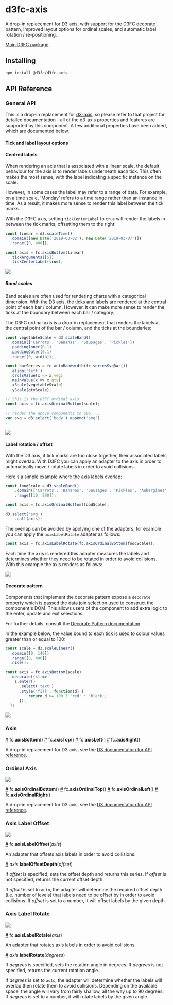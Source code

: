 # d3fc-axis

A drop-in replacement for D3 axis, with support for the D3FC decorate pattern, improved layout options for ordinal scales, and automatic label rotation / re-positioning.

[Main D3FC package](https://github.com/d3fc/d3fc)

## Installing

```bash
npm install @d3fc/d3fc-axis
```

## API Reference

### General API

This is a drop-in replacement for [d3-axis](https://github.com/d3/d3-axis), so please refer to that project for detailed documentation - all of the d3-axis properties and features are supported by this component. A few additional properties have been added, which are documented below.

#### Tick and label layout options

#### Centred labels

When rendering an axis that is associated with a linear scale, the default behaviour for the axis is to render labels underneath each tick. This often makes the most sense, with the label indicating a specific instance on the scale.

However, in some cases the label may refer to a range of data. For example, on a time scale, 'Monday' refers to a time range rather than an instance in time. As a result, it makes more sense to render this label between the tick marks.

With the D3FC axis, setting `tickCenterLabel` to `true` will render the labels in between the tick marks, offsetting them to the right:

```javascript
const linear = d3.scaleTime()
  .domain([new Date('2019-03-02'), new Date('2019-03-07')])
  .range([0, 400]);

const axis = fc.axisBottom(linear)
  .tickArguments([5])
  .tickCenterLabel(true);
```

<img src="https://d3fc.io/examples/axis-center/screenshot.png"/>

##### Band scales

Band scales are often used for rendering charts with a categorical dimension. With the D3 axis, the ticks and labels are rendered at the central point of each bar / column. However, it can make more sense to render the ticks at the boundary between each bar / category.

The D3FC ordinal axis is a drop-in replacement that renders the labels at the central point of the bar / column, and the ticks at the boundaries:

```javascript
const vegetableScale = d3.scaleBand()
  .domain(['Carrots', 'Bananas', 'Sausages', 'Pickles'])
  .paddingInner(0.1)
  .paddingOuter(0.1)
  .range([0, width]);

const barSeries = fc.autoBandwidth(fc.seriesSvgBar())
  .align('left')
  .crossValue(x => x.veg)
  .mainValue(x => x.qty)
  .xScale(vegetableScale)
  .yScale(qtyScale);

// this is the D3FC ordinal axis
const axis = fc.axisOrdinalBottom(scale);

// render the above components to SVG ...
var svg = d3.select('body').append('svg')
...
```

<img src="screenshots/ordinal.png"/>

#### Label rotation / offset

With the D3 axis, if tick marks are too close together, their associated labels might overlap. With D3FC you can apply an adapter to the axis in order to automatically move / rotate labels in order to avoid collisions.

Here's a simple example where the axis labels overlap:

```javascript
const foodScale = d3.scaleBand()
    .domain(['Carrots', 'Bananas', 'Sausages', 'Pickles', 'Aubergines', 'Artichokes', 'Spinach', 'Cucumber'])
    .range([10, 290]);

const axis = fc.axisOrdinalBottom(foodScale);

d3.select('svg')
    .call(axis);
```

The overlap can be avoided by applying one of the adapters, for example you can apply the `axisLabelRotate` adapter as follows:

```javascript
const axis = fc.axisLabelRotate(fc.axisOrdinalBottom(foodScale));
```

Each time the axis is rendered this adapter measures the labels and determines whether they need to be rotated in order to avoid collisions. With this example the axis renders as follows:

<img src="https://d3fc.io/examples/axis-rotate-decorate/screenshot.png"/>

#### Decorate pattern

Components that implement the decorate pattern expose a `decorate` property which is passed the data join selection used to construct the component's DOM. This allows users of the component to add extra logic to the enter, update and exit selections.

For further details, consult the [Decorate Pattern documentation](https://d3fc.io/introduction/decorate-pattern.html).

In the example below, the value bound to each tick is used to colour values greater than or equal to 100:

```javascript
const scale = d3.scaleLinear()
  .domain([0, 140])
  .range([0, 400])
  .nice();

const axis = fc.axisBottom(scale)
  .decorate((s) =>
    s.enter()
      .select('text')
      .style('fill', function(d) {
          return d >= 100 ? 'red' : 'black';
      });
  );
```

<img src="https://d3fc.io/examples/axis-color/screenshot.png"/>

### Axis

<a name="axisBottom" href="#axisBottom">#</a> fc.**axisBottom**()
<a name="axisTop" href="#axisTop">#</a> fc.**axisTop**()
<a name="axisLeft" href="#axisLeft">#</a> fc.**axisLeft**()
<a name="axisRight" href="#axisRight">#</a> fc.**axisRight**()

A drop-in replacement for D3 axis, see the [D3 documentation for API reference](https://github.com/d3/d3-axis#api-reference).

### Ordinal Axis

<img src="https://d3fc.io/examples/axis-band-scale/screenshot.png" />

<a name="axisOrdinalBottom" href="#axisOrdinalBottom">#</a> fc.**axisOrdinalBottom**()
<a name="axisOrdinalTop" href="#axisOrdinalTop">#</a> fc.**axisOrdinalTop**()
<a name="axisOrdinalLeft" href="#axisOrdinalLeft">#</a> fc.**axisOrdinalLeft**()
<a name="axisOrdinalRight" href="#axisOrdinalRight">#</a> fc.**axisOrdinalRight**()

A drop-in replacement for D3 axis, see the [D3 documentation for API reference](https://github.com/d3/d3-axis#api-reference).

### Axis Label Offset

<img src="https://d3fc.io/examples/axis-offset/screenshot.png" />

<a name="axisLabelOffset" href="#axisLabelOffset">#</a> fc.**axisLabelOffset**(*axis*)

An adapter that offsets axis labels in order to avoid collisions.

<a name="axisLabelOffset_labelOffsetDepth" href="#axisLabelOffset_labelOffsetDepth">#</a> *axis*.**labelOffsetDepth**(*offset*)

If *offset* is specified, sets the offset depth and returns this series. If *offset* is not specified, returns the current offset depth.

If *offset* is set to `auto`, the adapter will determine the required offset depth (i.e. number of levels) that labels need to be offset by in order to avoid collisions. If *offset* is set to a number, it will offset labels by the given depth.

### Axis Label Rotate

<img src="https://d3fc.io/examples/axis-rotate-decorate/screenshot.png" />

<a name="axisLabelRotate" href="#axisLabelRotate">#</a> fc.**axisLabelRotate**(*axis*)

An adapter that rotates axis labels in order to avoid collisions.

<a name="axisLabelRotate_labelRotate" href="#axisLabelRotate_labelRotate">#</a> *axis*.**labelRotate**(*degrees*)

If *degrees* is specified, sets the rotation angle in degrees. If *degrees* is not specified, returns the current rotation angle.

If *degrees* is set to `auto`, the adapter will determine whether the labels will overlap then rotate them to avoid collisions. Depending on the available space, the angle will vary from fairly shallow, all the way up to 90 degrees. If *degrees* is set to a number, it will rotate labels by the given angle.
